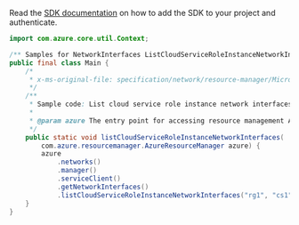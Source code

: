 Read the [SDK documentation](https://github.com/Azure/azure-sdk-for-java/blob/azure-resourcemanager_2.15.0/sdk/resourcemanager/azure-resourcemanager/README.md) on how to add the SDK to your project and authenticate.

```java
import com.azure.core.util.Context;

/** Samples for NetworkInterfaces ListCloudServiceRoleInstanceNetworkInterfaces. */
public final class Main {
    /*
     * x-ms-original-file: specification/network/resource-manager/Microsoft.Network/stable/2021-05-01/examples/CloudServiceRoleInstanceNetworkInterfaceList.json
     */
    /**
     * Sample code: List cloud service role instance network interfaces.
     *
     * @param azure The entry point for accessing resource management APIs in Azure.
     */
    public static void listCloudServiceRoleInstanceNetworkInterfaces(
        com.azure.resourcemanager.AzureResourceManager azure) {
        azure
            .networks()
            .manager()
            .serviceClient()
            .getNetworkInterfaces()
            .listCloudServiceRoleInstanceNetworkInterfaces("rg1", "cs1", "TestVMRole_IN_0", Context.NONE);
    }
}
```
